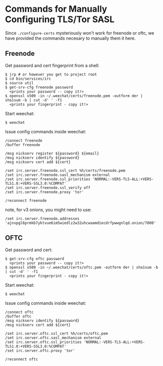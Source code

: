 # Commands for Manually Configuring TLS/Tor SASL

Since `./configure-certs` mysteriously won't work for freenode or oftc, we have provided the commands necesary to manually them it here.

## Freenode

Get password and cert fingerprint from a shell:

``` shell
$ jrp # or however you get to project root
$ cd bin/services/irc
$ source util
$ get-srv-cfg freenode password
  <prints your password -- copy it!>
$ openssl x509 -in ~/.weechat/certs/freenode.pem -outform der | sha1sum -b | cut -d' ' -f1
  <prints your fingerprint - copy it!>
```

Start weechat:

``` shell
$ weechat
```
Issue config commands inside weechat:

```
/connect freenode
/buffer freenode

/msg nickserv register ${password} ${email}
/msg nickserv identify ${password}
/msg nickserv cert add ${cert}

/set irc.server.freenode.ssl_cert %h/certs/freenode.pem
/set irc.server.freenode.sasl_mechanism external
/set irc.server.freenode.ssl_priorities 'NORMAL:-VERS-TLS-ALL:+VERS-TLS1.0:+VERS-SSL3.0:%COMPAT'
/set irc.server.freenode.ssl_verify off
/set irc.server.freenode.proxy 'tor'

/reconnect freenode
```

note, for v3 onions, you might need to use:

```
/set irc.server.freenode.addresses 'ajnvpgl6prmkb7yktvue6im5wiedlz2w32uhcwaamdiecdrfpwwgnlqd.onion/7000'
```

## OFTC

Get password and cert:

``` shell
$ get-srv-cfg oftc password
  <prints your password -- copy it!>
$ openssl x509 -in ~/.weechat/certs/oftc.pem -outform der | sha1sum -b | cut -d' ' -f1
  <prints your fingerprint - copy it!>
```

Start weechat:

``` shell
$ weechat
```

Issue config commands inside weechat:

```
/connect oftc
/buffer oftc
/msg nickserv identify ${password}
/msg nickserv cert add ${cert}

/set irc.server.oftc.ssl_cert %h/certs/oftc.pem
/set irc.server.oftc.sasl_mechanism external
/set irc.server.oftc.ssl_priorities 'NORMAL:-VERS-TLS-ALL:+VERS-TLS1.0:+VERS-SSL3.0:%COMPAT'
/set irc.server.oftc.proxy 'tor'

/reconnect oftc
```
